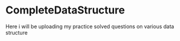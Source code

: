 # CompleteDataStructure
Here i will be uploading my practice solved questions on various data structure
